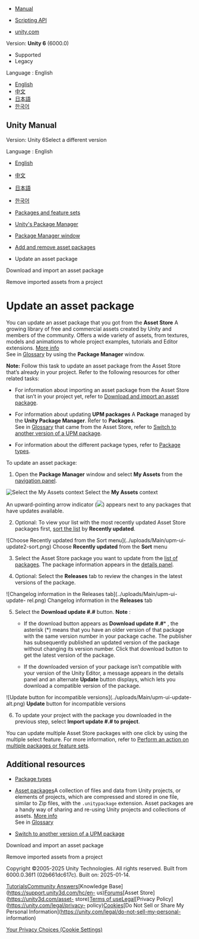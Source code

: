 [](https://docs.unity3d.com)

  * [Manual](../Manual/index.html)
  * [Scripting API](../ScriptReference/index.html)

  * [unity.com](https://unity.com/)

Version: **Unity 6** (6000.0)

  * Supported
  * Legacy

Language : English

  * [English](/Manual/upm-ui-update2.html)
  * [中文](/cn/current/Manual/upm-ui-update2.html)
  * [日本語](/ja/current/Manual/upm-ui-update2.html)
  * [한국어](/kr/current/Manual/upm-ui-update2.html)

[](https://docs.unity3d.com)

## Unity Manual

Version: Unity 6Select a different version

Language : English

  * [English](/Manual/upm-ui-update2.html)
  * [中文](/cn/current/Manual/upm-ui-update2.html)
  * [日本語](/ja/current/Manual/upm-ui-update2.html)
  * [한국어](/kr/current/Manual/upm-ui-update2.html)

  * [Packages and feature sets](PackagesList.html)
  * [Unity's Package Manager](Packages.html)
  * [Package Manager window](upm-ui.html)
  * [Add and remove asset packages](upm-ui-actions-ap.html)
  * Update an asset package

[](upm-ui-import.html)

Download and import an asset package

[](upm-ui-remove-asset.html)

Remove imported assets from a project

# Update an asset package

You can update an asset package that you got from the **Asset Store** A
growing library of free and commercial assets created by Unity and members of
the community. Offers a wide variety of assets, from textures, models and
animations to whole project examples, tutorials and Editor extensions. [More
info](AssetStore.html)  
See in [Glossary](Glossary.html#AssetStore) by using the **Package Manager**
window.

**Note:** Follow this task to update an asset package from the Asset Store
that’s already in your project. Refer to the following resources for other
related tasks:

  * For information about importing an asset package from the Asset Store that isn’t in your project yet, refer to [Download and import an asset package](upm-ui-import.html).
  * For information about updating **UPM packages** A **Package** managed by the **Unity Package Manager**. Refer to **Packages**.  
See in [Glossary](Glossary.html#UPMpackage) that came from the Asset Store,
refer to [Switch to another version of a UPM package](upm-ui-update.html).

  * For information about the different package types, refer to [Package types](upm-package-types.html).

To update an asset package:

  1. Open the **Package Manager** window and select **My Assets** from the [navigation panel](upm-ui-nav.html).

![Select the My Assets context](../uploads/Main/upm-ui-myassets.png) Select
the **My Assets** context

An upward-pointing arrow indicator (![](../uploads/Main/iconUpdate.png))
appears next to any packages that have updates available.

  2. Optional: To view your list with the most recently updated Asset Store packages first, [sort the list](upm-ui-sort.html) by **Recently updated**.

![Choose Recently updated from the Sort menu](../uploads/Main/upm-ui-
update2-sort.png) Choose **Recently updated** from the **Sort** menu

  3. Select the Asset Store package you want to update from the [list of packages](upm-ui-list.html). The package information appears in the [details panel](upm-ui-details.html).

  4. Optional: Select the **Releases** tab to review the changes in the latest versions of the package.

![Changelog information in the Releases tab](../uploads/Main/upm-ui-update-
rel.png) Changelog information in the **Releases** tab

  5. Select the **Download update #.#** button. **Note** : 

     * If the download button appears as **Download update #.#*** , the asterisk (*) means that you have an older version of that package with the same version number in your package cache. The publisher has subsequently published an updated version of the package without changing its version number. Click that download button to get the latest version of the package. 

     * If the downloaded version of your package isn’t compatible with your version of the Unity Editor, a message appears in the details panel and an alternate **Update** button displays, which lets you download a compatible version of the package.

![Update button for incompatible versions](../uploads/Main/upm-ui-update-
alt.png) **Update** button for incompatible versions

  6. To update your project with the package you downloaded in the previous step, select **Import update #.# to project**. 

You can update multiple Asset Store packages with one click by using the
multiple select feature. For more information, refer to [Perform an action on
multiple packages or feature sets](upm-ui-multi.html).

## Additional resources

  * [Package types](upm-package-types.html)
  * [Asset packages](AssetPackages.html)A collection of files and data from Unity projects, or elements of projects, which are compressed and stored in one file, similar to Zip files, with the `.unitypackage` extension. Asset packages are a handy way of sharing and re-using Unity projects and collections of assets. [More info](AssetPackages.html)  
See in [Glossary](Glossary.html#Assetpackage)

  * [Switch to another version of a UPM package](upm-ui-update.html)

[](upm-ui-import.html)

Download and import an asset package

[](upm-ui-remove-asset.html)

Remove imported assets from a project

Copyright ©2005-2025 Unity Technologies. All rights reserved. Built from
6000.0.36f1 (02b661dc617c). Built on: 2025-01-14.

[Tutorials](https://learn.unity.com/)[Community
Answers](https://answers.unity3d.com)[Knowledge
Base](https://support.unity3d.com/hc/en-
us)[Forums](https://forum.unity3d.com)[Asset Store](https://unity3d.com/asset-
store)[Terms of
use](https://docs.unity3d.com/Manual/TermsOfUse.html)[Legal](https://unity.com/legal)[Privacy
Policy](https://unity.com/legal/privacy-
policy)[Cookies](https://unity.com/legal/cookie-policy)[Do Not Sell or Share
My Personal Information](https://unity.com/legal/do-not-sell-my-personal-
information)

[Your Privacy Choices (Cookie Settings)](javascript:void\(0\);)

